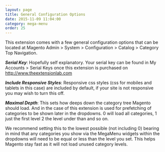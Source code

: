 ```yaml
---
layout: page
title: General Configuration Options
date: 2015-11-09 11:04:00
category: mega-menu
order: 25
---
```


This extension comes with a few general configuration options that can be located at Magento Admin > System > Configuration > Catalog > Category Top Navigation.

***Serial Key***: Hopefully self explanatory. Your serial key can be found in My Accounts > Serial Keys once this extension is purchased on http://www.theextensionlab.com

***Include Responsive Styles***: Responsive css styles (css for mobiles and tablets in this case) are included by default, if your site is not responsive you may wish to turn this off.

***Maximal Depth***: This sets how deeps down the category tree Magento should load. And in the case of this extension is used for prefetching of categories to be shown later in the dropdowns. 0 will load all categories, 1 just the first level 2 the level under than and so on.

We recommend setting this to the lowest possible (not including 0) bearing in mind that any categories you show via the MegaMenu widgets within the dropdowns will need to be equal or less than the level you set. This helps Magento stay fast as it will not load unused category levels.